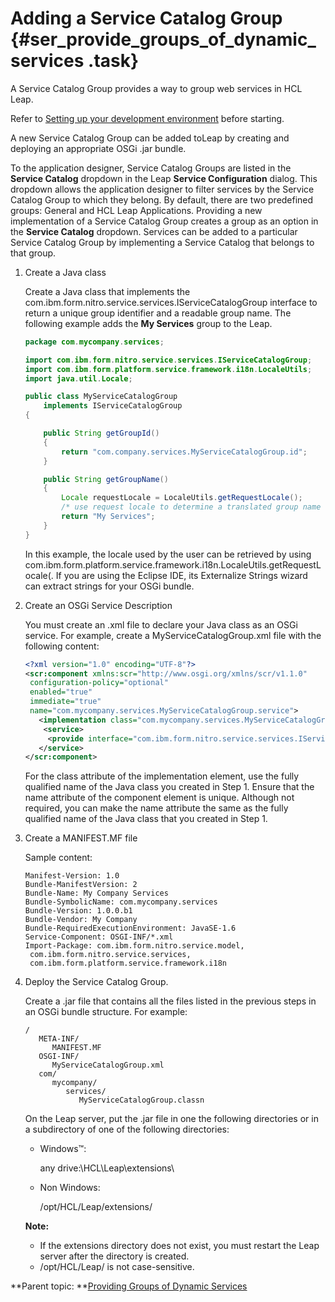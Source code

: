 # Adding a Service Catalog Group {#ser_provide_groups_of_dynamic_services .task}

A Service Catalog Group provides a way to group web services in HCL Leap.

Refer to [Setting up your development environment](ser_setup_development_environment.md) before starting.

A new Service Catalog Group can be added toLeap by creating and deploying an appropriate OSGi .jar bundle.

To the application designer, Service Catalog Groups are listed in the **Service Catalog** dropdown in the Leap **Service Configuration** dialog. This dropdown allows the application designer to filter services by the Service Catalog Group to which they belong. By default, there are two predefined groups: General and HCL Leap Applications. Providing a new implementation of a Service Catalog Group creates a group as an option in the **Service Catalog** dropdown. Services can be added to a particular Service Catalog Group by implementing a Service Catalog that belongs to that group.

1.  Create a Java class

    Create a Java class that implements the com.ibm.form.nitro.service.services.IServiceCatalogGroup interface to return a unique group identifier and a readable group name. The following example adds the **My Services** group to the Leap.

    ```java
    package com.mycompany.services;
    
    import com.ibm.form.nitro.service.services.IServiceCatalogGroup;
    import com.ibm.form.platform.service.framework.i18n.LocaleUtils;
    import java.util.Locale;
    
    public class MyServiceCatalogGroup
        implements IServiceCatalogGroup
    {
    
        public String getGroupId()
        {
            return "com.company.services.MyServiceCatalogGroup.id"; 
        }
    
        public String getGroupName()
        {
            Locale requestLocale = LocaleUtils.getRequestLocale();
            /* use request locale to determine a translated group name */
            return "My Services";
        }
    }
    ```

    In this example, the locale used by the user can be retrieved by using com.ibm.form.platform.service.framework.i18n.LocaleUtils.getRequestLocale\(. If you are using the Eclipse IDE, its Externalize Strings wizard can extract strings for your OSGi bundle.

2.  Create an OSGi Service Description

    You must create an .xml file to declare your Java class as an OSGi service. For example, create a MyServiceCatalogGroup.xml file with the following content:

    ```xml
    <?xml version="1.0" encoding="UTF-8"?>
    <scr:component xmlns:scr="http://www.osgi.org/xmlns/scr/v1.1.0" 
     configuration-policy="optional" 
     enabled="true"  
     immediate="true" 
     name="com.mycompany.services.MyServiceCatalogGroup.service">
       <implementation class="com.mycompany.services.MyServiceCatalogGroup" />  
    	<service>
         <provide interface="com.ibm.form.nitro.service.services.IServiceCatalogGroup"/>
       </service>
    </scr:component>
    ```

    For the class attribute of the implementation element, use the fully qualified name of the Java class you created in Step 1. Ensure that the name attribute of the component element is unique. Although not required, you can make the name attribute the same as the fully qualified name of the Java class that you created in Step 1.

3.  Create a MANIFEST.MF file

    Sample content:

    ```
    Manifest-Version: 1.0
    Bundle-ManifestVersion: 2
    Bundle-Name: My Company Services
    Bundle-SymbolicName: com.mycompany.services
    Bundle-Version: 1.0.0.b1
    Bundle-Vendor: My Company
    Bundle-RequiredExecutionEnvironment: JavaSE-1.6
    Service-Component: OSGI-INF/*.xml
    Import-Package: com.ibm.form.nitro.service.model,
     com.ibm.form.nitro.service.services,
     com.ibm.form.platform.service.framework.i18n
    ```

4.  Deploy the Service Catalog Group.

    Create a .jar file that contains all the files listed in the previous steps in an OSGi bundle structure. For example:

    ```
    /
       META-INF/
          MANIFEST.MF
       OSGI-INF/
          MyServiceCatalogGroup.xml
       com/
          mycompany/
             services/
                MyServiceCatalogGroup.classn
    ```

    On the Leap server, put the .jar file in one the following directories or in a subdirectory of one of the following directories:

    -   Windows™:

        any drive:\\HCL\\Leap\\extensions\\

    -   Non Windows:

        /opt/HCL/Leap/extensions/

    **Note:**

    -   If the extensions directory does not exist, you must restart the Leap server after the directory is created.
    -   /opt/HCL/Leap/ is not case-sensitive.

**Parent topic: **[Providing Groups of Dynamic Services](ser_provide_groups_of_dynamic_services.md)

